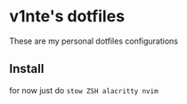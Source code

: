 # v1nte's dotfiles
These are my personal dotfiles configurations

## Install
for now just do
```stow ZSH alacritty nvim```
